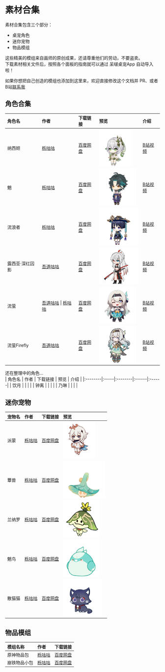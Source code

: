 # 素材合集
素材合集包含三个部分：
- 桌宠角色
- 迷你宠物
- 物品模组
  
  
这些精美的模组来自画师的原创成果，还请尊重他们的劳动，不要盗卖。  
下载素材相关文件后，按照各个面板的指南就可以通过 呆啵桌宠App 自动导入啦！  
  
如果你想把自己创造的模组也添加到这里来，欢迎直接修改这个文档并 PR、或者 B站[联系我](https://space.bilibili.com/39307302)
  
## 角色合集
| 角色名  | 作者  | 下载链接 | 预览  | 介绍 |
|:--------|:-----|:--------|:------|:------|
| 纳西妲 | [栎咕咕](https://space.bilibili.com/14004864) |  [百度网盘](https://pan.baidu.com/s/1VCqQLucCbLGertCFsAFJnA?pwd=6agc)  |  <img src="preview_img/nxd.png" alt="无" height="120" > | [B站视频](https://www.bilibili.com/video/BV1fd4y1W7ht) |
| 魈     | [栎咕咕](https://space.bilibili.com/14004864) |  [百度网盘](https://pan.baidu.com/s/1VCqQLucCbLGertCFsAFJnA?pwd=6agc)  |  <img src="preview_img/xiao.png" alt="无" height="120" >  | [B站视频](https://www.bilibili.com/video/BV1gv4y1a7Q7) |
| 流浪者 | [栎咕咕](https://space.bilibili.com/14004864) |  [百度网盘](https://pan.baidu.com/s/1VCqQLucCbLGertCFsAFJnA?pwd=6agc)  |  <img src="preview_img/llz.png" alt="无" height="120" >  | [B站视频](https://www.bilibili.com/video/BV1W24y1p7es) |
| 露西亚·深红囚影 | [吾道咕咕](https://space.bilibili.com/393688614) |  [百度网盘](https://pan.baidu.com/s/1VCqQLucCbLGertCFsAFJnA?pwd=6agc)  |  <img src="preview_img/alpha.png" alt="无" height="120" >  | [B站视频](https://www.bilibili.com/video/BV11A4m1w7E5) |
| 流萤 | [吾道咕咕](https://space.bilibili.com/393688614) \| [栎咕咕](https://space.bilibili.com/14004864) |  [百度网盘](https://pan.baidu.com/s/1VCqQLucCbLGertCFsAFJnA?pwd=6agc)  | <img src="preview_img/ly.png" alt="无" height="120" > | [B站视频](https://www.bilibili.com/video/BV11w4m1v7ZD)  |
| 流萤Firefly | [吾道咕咕](https://space.bilibili.com/393688614) |  [百度网盘](https://pan.baidu.com/s/1VCqQLucCbLGertCFsAFJnA?pwd=6agc)  | <img src="preview_img/lyff.png" alt="无" height="120" > | [B站视频](https://www.bilibili.com/video/BV1xm421V7NZ)  |

还在整理中的角色...  
| 角色名  | 作者  | 下载链接 | 预览  | 介绍 |
|:--------|:-----|:--------|:------|:------|
| 饮月 |  |    |    |
| 钟离 |  |    |    |
| 乃琳 |  |    |    |
  

## 迷你宠物
| 宠物名   | 作者         | 下载链接      | 预览                  |
|:-----|:-------------|:----------|:----------------------|
| 派蒙 | [栎咕咕](https://space.bilibili.com/14004864) |  [百度网盘](https://pan.baidu.com/s/15UHfXtsO7PMsaJIzaq8K_A?pwd=dvt4)  |  <img src="preview_img/pm.png" alt="无" height="120" >  |
| 蕈兽 | [栎咕咕](https://space.bilibili.com/14004864) |  [百度网盘](https://pan.baidu.com/s/15UHfXtsO7PMsaJIzaq8K_A?pwd=dvt4)  |  <img src="preview_img/xs.png" alt="无" height="120" >  |
| 兰纳罗 | [栎咕咕](https://space.bilibili.com/14004864) |  [百度网盘](https://pan.baidu.com/s/15UHfXtsO7PMsaJIzaq8K_A?pwd=dvt4)  |  <img src="preview_img/lnl.png" alt="无" height="120" >  |
| 魈鸟 | [栎咕咕](https://space.bilibili.com/14004864) |  [百度网盘](https://pan.baidu.com/s/15UHfXtsO7PMsaJIzaq8K_A?pwd=dvt4)  |  <img src="preview_img/xn.png" alt="无" height="120" >  |
| 散猫猫 | [栎咕咕](https://space.bilibili.com/14004864) |  [百度网盘](https://pan.baidu.com/s/15UHfXtsO7PMsaJIzaq8K_A?pwd=dvt4)  |  <img src="preview_img/smm.png" alt="无" height="120" >  |
  


## 物品模组
| 模组名称   | 作者         | 下载链接      |
|:-----|:-------------|:----------|
| 原神物品包 | [栎咕咕](https://space.bilibili.com/14004864) |  [百度网盘](https://pan.baidu.com/s/1oC3zDfy9bVvikQSO3jr6Kg?pwd=zpmm)  |
| 崩铁物品小包 | [栎咕咕](https://space.bilibili.com/14004864) |  [百度网盘](https://pan.baidu.com/s/1vHMtCpzPnBoDBtfOBkA4NQ?pwd=d986)  |



